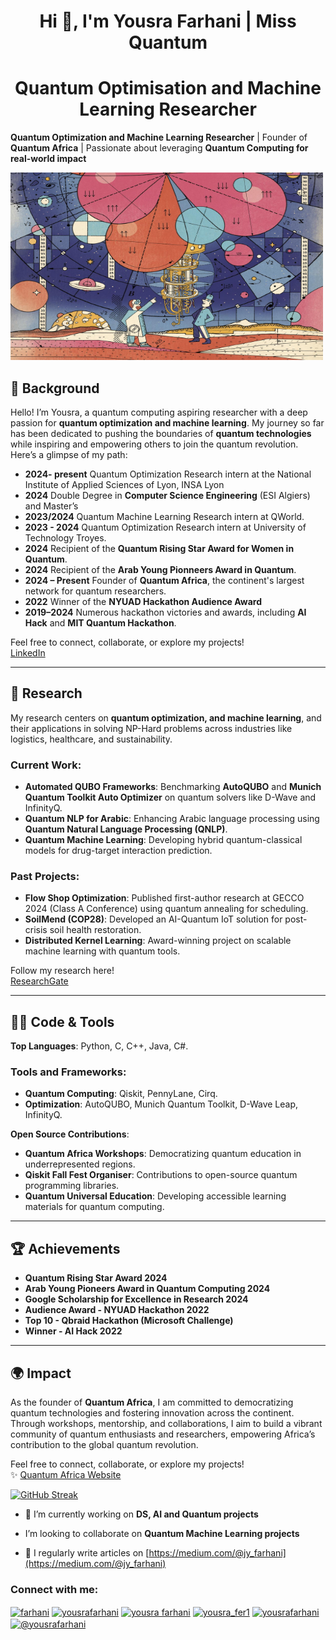 <h1 align="center">Hi 👋, I'm Yousra Farhani | Miss Quantum </h1>
<h1 align="center"> Quantum Optimisation and Machine Learning Researcher </h1>

**Quantum Optimization and Machine Learning Researcher** | Founder of **Quantum Africa** | Passionate about leveraging **Quantum Computing for real-world impact** 

<img src="https://github.com/YousraFarhani/YousraFarhani/blob/main/origin.jpg" alt="image" width="500" height="300" />


## 🌟 Background  
Hello! I’m Yousra, a quantum computing aspiring researcher with a deep passion for **quantum optimization and machine learning**. My journey so far has been dedicated to pushing the boundaries of **quantum technologies** while inspiring and empowering others to join the quantum revolution. Here’s a glimpse of my path:  

- **2024- present** Quantum Optimization Research intern at the National Institute of Applied Sciences of Lyon, INSA Lyon
- **2024** Double Degree in **Computer Science Engineering** (ESI Algiers) and Master’s
- **2023/2024** Quantum Machine Learning Research intern at QWorld. 
- **2023 - 2024** Quantum Optimization Research intern at University of Technology Troyes. 
- **2024** Recipient of the **Quantum Rising Star Award for Women in Quantum**.
- **2024** Recipient of the **Arab Young Pionneers Award in Quantum**.  
- **2024 – Present** Founder of **Quantum Africa**, the continent's largest network for quantum researchers.  
- **2022** Winner of the **NYUAD Hackathon Audience Award**  
- **2019–2024** Numerous hackathon victories and awards, including **AI Hack** and **MIT Quantum Hackathon**.

  
Feel free to connect, collaborate, or explore my projects!  
[LinkedIn](https://www.linkedin.com/in/yousrafarhani/)   

---

## 📝 Research  
My research centers on **quantum optimization, and machine learning**, and their applications in solving NP-Hard problems across industries like logistics, healthcare, and sustainability.  
### Current Work:  
- **Automated QUBO Frameworks**: Benchmarking **AutoQUBO** and **Munich Quantum Toolkit Auto Optimizer** on quantum solvers like D-Wave and InfinityQ.  
- **Quantum NLP for Arabic**: Enhancing Arabic language processing using **Quantum Natural Language Processing (QNLP)**.  
- **Quantum Machine Learning**: Developing hybrid quantum-classical models for drug-target interaction prediction.  

### Past Projects:  
- **Flow Shop Optimization**: Published first-author research at GECCO 2024 (Class A Conference) using quantum annealing for scheduling.  
- **SoilMend (COP28)**: Developed an AI-Quantum IoT solution for post-crisis soil health restoration.  
- **Distributed Kernel Learning**: Award-winning project on scalable machine learning with quantum tools.

Follow my research here!  
[ResearchGate](https://www.linkedin.com/in/yousrafarhani/)   

---

## 👩‍💻 Code & Tools  
**Top Languages**: Python, C, C++, Java, C#.  

### Tools and Frameworks:  
- **Quantum Computing**: Qiskit, PennyLane, Cirq.  
- **Optimization**: AutoQUBO, Munich Quantum Toolkit, D-Wave Leap, InfinityQ.  

**Open Source Contributions**:  
- **Quantum Africa Workshops**: Democratizing quantum education in underrepresented regions.  
- **Qiskit Fall Fest Organiser**: Contributions to open-source quantum programming libraries.  
- **Quantum Universal Education**: Developing accessible learning materials for quantum computing.  

---

## 🏆 Achievements  
- **Quantum Rising Star Award 2024**  
- **Arab Young Pioneers Award in Quantum Computing 2024**  
- **Google Scholarship for Excellence in Research 2024**  
- **Audience Award - NYUAD Hackathon 2022**  
- **Top 10 - Qbraid Hackathon (Microsoft Challenge)**
- **Winner - AI Hack 2022**  

---

## 🌍 Impact  
As the founder of **Quantum Africa**, I am committed to democratizing quantum technologies and fostering innovation across the continent. Through workshops, mentorship, and collaborations, I aim to build a vibrant community of quantum enthusiasts and researchers, empowering Africa’s contribution to the global quantum revolution.  

Feel free to connect, collaborate, or explore my projects!  
✨ [Quantum Africa Website]([https://www.linkedin.com/in/yousrafarhani/](https://quantumafrica.netlify.app/)) 


[![GitHub Streak](https://github-readme-streak-stats.herokuapp.com?user=YousraFarhani&theme=radical)](https://git.io/streak-stats)



- 🔭 I’m currently working on **DS, AI and Quantum projects**

-  I’m looking to collaborate on **Quantum Machine Learning projects**

- 📝 I regularly write articles on [https://medium.com/@jy_farhani](https://medium.com/@jy_farhani)


<h3 align="left">Connect with me:</h3>
<p align="left">
<a href="https://twitter.com/farhani" target="blank"><img align="center" src="https://raw.githubusercontent.com/rahuldkjain/github-profile-readme-generator/master/src/images/icons/Social/twitter.svg" alt="farhani" height="30" width="40" /></a>
<a href="https://linkedin.com/in/yousrafarhani" target="blank"><img align="center" src="https://raw.githubusercontent.com/rahuldkjain/github-profile-readme-generator/master/src/images/icons/Social/linked-in-alt.svg" alt="yousrafarhani" height="30" width="40" /></a>
<a href="https://fb.com/yousra farhani" target="blank"><img align="center" src="https://raw.githubusercontent.com/rahuldkjain/github-profile-readme-generator/master/src/images/icons/Social/facebook.svg" alt="yousra farhani" height="30" width="40" /></a>
<a href="https://instagram.com/yousra_fer1" target="blank"><img align="center" src="https://raw.githubusercontent.com/rahuldkjain/github-profile-readme-generator/master/src/images/icons/Social/instagram.svg" alt="yousra_fer1" height="30" width="40" /></a>
<a href="https://www.behance.net/yousrafarhani" target="blank"><img align="center" src="https://raw.githubusercontent.com/rahuldkjain/github-profile-readme-generator/master/src/images/icons/Social/behance.svg" alt="yousrafarhani" height="30" width="40" /></a>
<a href="https://medium.com/@yousrafarhani" target="blank"><img align="center" src="https://raw.githubusercontent.com/rahuldkjain/github-profile-readme-generator/master/src/images/icons/Social/medium.svg" alt="@yousrafarhani" height="30" width="40" /></a>
</p>






